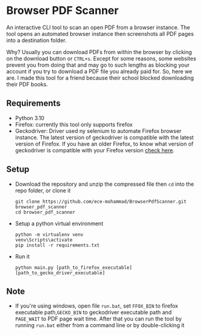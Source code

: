 # Browser PDF Scanner

An interactive CLI tool to scan an open PDF from a browser instance. The tool opens an automated browser instance then screenshots all PDF pages into a destination folder. 

Why? Usually you can download PDFs from within the browser by clicking on the download button or `CTRL+s`. Except for some reasons, some websites prevent you from doing that and may go to such lengths as blocking your account if you try to download a PDF file you already paid for. So, here we are. I made this tool for a friend because their school blocked downloading their PDF books.


## Requirements

- Python 3.10
- Firefox: currently this tool only supports firefox 
- Geckodriver: Driver used ny selenium to automate Firefox browser instance. The latest version of geckodriver is compatible with the latest version of Firefox. If you have an older Firefox, to know what version of geckodriver is compatible with your Firefox version [check here](https://firefox-source-docs.mozilla.org/testing/geckodriver/Support.html). 


## Setup

- Download the repository and unzip the compressed file then `cd` into the repo folder, or clone it
    
    ```shell
    git clone https://github.com/ece-mohammad/BrowserPdfScanner.git browser_pdf_scanner
    cd browser_pdf_scanner    
    ```
  
- Setup a python virtual environment

    ```shell
    python -m virtualenv venv
    venv\Scripts\activate
    pip install -r requirements.txt
    ```

- Run it

    ```shell
    python main.py [path_to_firefox_executable] [path_to_gecko_driver_executable]
    ```


## Note

- If you're using windows, open file `run.bat`, set `FFOX_BIN` to firefox executable path,`GECKO_BIN` to geckodriver executable path and `PAGE_WAIT` to PDF page wait time. After that you can run the tool by running `run.bat` either from a command line or by double-clicking it
